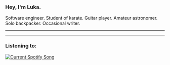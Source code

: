 <h3 align="left">Hey, I'm Luka.</h3>

<div align="left">
  Software engineer. Student of karate. Guitar player. Amateur astronomer. Solo backpacker. Occasional writer.
</div>

<hr>

<hr>

<h3>Listening to:</h3>
<a href="https://github.com/tthn0/Spotify-Readme">
  <img src="https://spotifyreadmelc.vercel.app/api" alt="Current Spotify Song">
</a>
